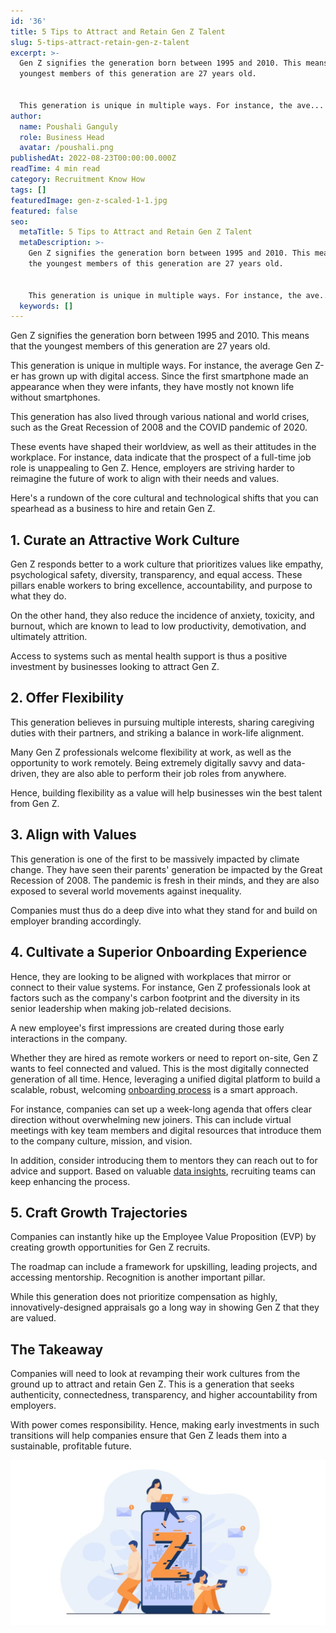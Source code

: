 ```yaml
---
id: '36'
title: 5 Tips to Attract and Retain Gen Z Talent
slug: 5-tips-attract-retain-gen-z-talent
excerpt: >-
  Gen Z signifies the generation born between 1995 and 2010. This means that the
  youngest members of this generation are 27 years old.


  This generation is unique in multiple ways. For instance, the ave...
author:
  name: Poushali Ganguly
  role: Business Head
  avatar: /poushali.png
publishedAt: 2022-08-23T00:00:00.000Z
readTime: 4 min read
category: Recruitment Know How
tags: []
featuredImage: gen-z-scaled-1-1.jpg
featured: false
seo:
  metaTitle: 5 Tips to Attract and Retain Gen Z Talent
  metaDescription: >-
    Gen Z signifies the generation born between 1995 and 2010. This means that
    the youngest members of this generation are 27 years old.


    This generation is unique in multiple ways. For instance, the ave...
  keywords: []
---
```


Gen Z signifies the generation born between 1995 and 2010. This means that the youngest members of this generation are 27 years old.

This generation is unique in multiple ways. For instance, the average Gen Z-er has grown up with digital access. Since the first smartphone made an appearance when they were infants, they have mostly not known life without smartphones.

<!--more-->

This generation has also lived through various national and world crises, such as the Great Recession of 2008 and the COVID pandemic of 2020. 

These events have shaped their worldview, as well as their attitudes in the workplace. For instance, data indicate that the prospect of a full-time job role is unappealing to Gen Z. Hence, employers are striving harder to reimagine the future of work to align with their needs and values.

Here's a rundown of the core cultural and technological shifts that you can spearhead as a business to hire and retain Gen Z. 

## 1\. Curate an Attractive Work Culture

Gen Z responds better to a work culture that prioritizes values like empathy, psychological safety, diversity, transparency, and equal access. These pillars enable workers to bring excellence, accountability, and purpose to what they do.

On the other hand, they also reduce the incidence of anxiety, toxicity, and burnout, which are known to lead to low productivity, demotivation, and ultimately attrition.

Access to systems such as mental health support is thus a positive investment by businesses looking to attract Gen Z. 

## 2\. Offer Flexibility 

This generation believes in pursuing multiple interests, sharing caregiving duties with their partners, and striking a balance in work-life alignment.

Many Gen Z professionals welcome flexibility at work, as well as the opportunity to work remotely. Being extremely digitally savvy and data-driven, they are also able to perform their job roles from anywhere.

Hence, building flexibility as a value will help businesses win the best talent from Gen Z.   

## 3\. Align with Values 

This generation is one of the first to be massively impacted by climate change. They have seen their parents' generation be impacted by the Great Recession of 2008. The pandemic is fresh in their minds, and they are also exposed to several world movements against inequality.

Companies must thus do a deep dive into what they stand for and build on employer branding accordingly. 

## 4\. Cultivate a Superior Onboarding Experience  

Hence, they are looking to be aligned with workplaces that mirror or connect to their value systems. For instance, Gen Z professionals look at factors such as the company's carbon footprint and the diversity in its senior leadership when making job-related decisions.

A new employee's first impressions are created during those early interactions in the company.

Whether they are hired as remote workers or need to report on-site, Gen Z wants to feel connected and valued. This is the most digitally connected generation of all time. Hence, leveraging a unified digital platform to build a scalable, robust, welcoming [onboarding process](https://www.thetalentpool.ai/blogs/how-do-you-start-onboarding-more-candidate/) is a smart approach.

For instance, companies can set up a week-long agenda that offers clear direction without overwhelming new joiners. This can include virtual meetings with key team members and digital resources that introduce them to the company culture, mission, and vision.

In addition, consider introducing them to mentors they can reach out to for advice and support. Based on valuable [data insights](https://www.thetalentpool.ai/recruitment-management-software-benefits/), recruiting teams can keep enhancing the process.

## 5\. Craft Growth Trajectories

Companies can instantly hike up the Employee Value Proposition (EVP) by creating growth opportunities for Gen Z recruits.

The roadmap can include a framework for upskilling, leading projects, and accessing mentorship. Recognition is another important pillar.

While this generation does not prioritize compensation as highly, innovatively-designed appraisals go a long way in showing Gen Z that they are valued. 

## The Takeaway

Companies will need to look at revamping their work cultures from the ground up to attract and retain Gen Z. This is a generation that seeks authenticity, connectedness, transparency, and higher accountability from employers.

With power comes responsibility. Hence, making early investments in such transitions will help companies ensure that Gen Z leads them into a sustainable, profitable future.

![gen-z](images/gen-z-scaled-1-1-1024x537.jpg)

